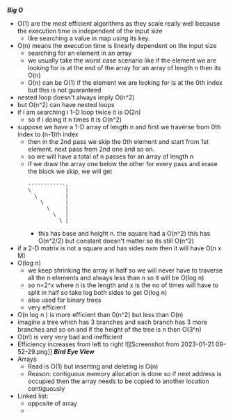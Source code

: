 ***Big O***
- O(1) are the most efficient algorithms as they scale really well because the execution time is independent of the input size
	- like searching a value in map using its key.
- O(n) means the execution time is linearly dependent on the input size
	- searching for an element in an array
	- we usually take the worst case scenario like if the element we are looking for is at the end of the array for an array of length n then its O(n)
	- O(n) can be O(1) if the element we are looking for is at the 0th index but this is not guaranteed
- nested loop doesn't always imply O(n^2) 
- but O(n^2) can have nested loops
- if i am searching i 1-D loop twice it is O(2n)
	- so if i doing it n times it is O(n^2)
- suppose we have a 1-D array of length n and first we traverse from 0th index to (n-1)th index
	- then in the 2nd pass we skip the 0th element and start from 1st element. next pass from 2nd one and so on.
	- so we will have a total of n passes for an array of length n
	- if we draw the array one below the other for every pass and erase the block we skip, we will get 
		```
		------------,
		\			|
		  \			|
			\		|
			  \		|
			    \   |
				  \ |
		```
		- this has base and height n. the square had a O(n^2) this has O(n^2/2) but constant doesn't matter so its still O(n^2)
- if a 2-D matrix is not a square and has sides nxm then it will have O(n x M) 
- O(log n)
	- we keep shrinking the array in half so we will never have to traverse all the n elements and always less than n so it will be O(log n)
	- so n=2^x where n is the length and x is the no of times will have to split in half so take log both sides to get O(log n)
	- also used for binary trees
	- very efficient
- O(n log n ) is more efficient than 0(n^2) but less than O(n)
- imagine a tree which has 3 branches and each branch has 3 more branches and so on and if the height of the tree is n then O(3^n)
- O(n!) is very very bad and inefficient
- Efficiency increases from left to right
![[Screenshot from 2023-01-21 09-52-29.png]]
***Bird Eye View***
- Arrays
	- Read is O(1) but inserting and deleting is O(n)
	- Reason: contiguous memory allocation is done so if next address is occupied then the array needs to be copied to another location contiguously
- Linked list:
	- opposite of array
	- 